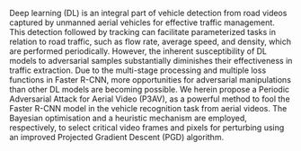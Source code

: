 Deep learning (DL) is an integral part of vehicle detection from road videos captured by unmanned aerial vehicles for effective traffic management. This detection followed by tracking can facilitate parameterized tasks in relation to road traffic, such as flow rate, average speed, and density, which are performed periodically. However, the inherent susceptibility of DL models to adversarial samples substantially diminishes their effectiveness in traffic extraction. Due to the multi-stage processing and multiple loss functions in Faster R-CNN, more opportunities for adversarial manipulations than other DL models are becoming possible. We herein propose a Periodic Adversarial Attack for Aerial Video (P3AV), as a powerful method to fool the Faster R-CNN model in the vehicle recognition task from aerial videos. The Bayesian optimisation and a heuristic mechanism are employed, respectively, to select critical video frames and pixels for perturbing using an improved Projected Gradient Descent (PGD) algorithm.
